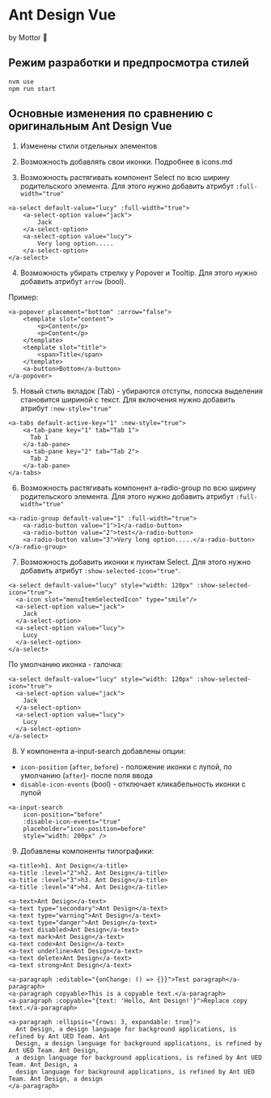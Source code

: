 # Ant Design Vue

by Mottor 💪

## Режим разработки и предпросмотра стилей

```
nvm use
npm run start
```

## Основные изменения по сравнению с оригинальным Ant Design Vue

1. Изменены стили отдельных элементов

2. Возможность добавлять свои иконки. Подробнее в icons.md

3. Возможность растягивать компонент Select по всю ширину родительского элемента.
Для этого нужно добавить атрибут `:full-width="true"`

```
<a-select default-value="lucy" :full-width="true">
    <a-select-option value="jack">
        Jack
    </a-select-option>
    <a-select-option value="lucy">
        Very long option.....
    </a-select-option>
</a-select>
```

4. Возможность убирать стрелку у Popover и Tooltip. Для этого нужно добавить атрибут `arrow` (bool).

Пример:

```
<a-popover placement="bottom" :arrow="false">
    <template slot="content">
        <p>Content</p>
        <p>Content</p>
    </template>
    <template slot="title">
        <span>Title</span>
    </template>
    <a-button>Bottom</a-button>
</a-popover>
```

5. Новый стиль вкладок (Tab) - убираются отступы, полоска выделения становится шириной с текст.
Для включения нужно добавить атрибут `:new-style="true"`

```
<a-tabs default-active-key="1" :new-style="true">
    <a-tab-pane key="1" tab="Tab 1">
      Tab 1
    </a-tab-pane>
    <a-tab-pane key="2" tab="Tab 2">
      Tab 2
    </a-tab-pane>
</a-tabs>
```

6. Возможность растягивать компонент a-radio-group по всю ширину родительского элемента.
Для этого нужно добавить атрибут `:full-width="true"`

```
<a-radio-group default-value="1" :full-width="true">
    <a-radio-button value="1">1</a-radio-button>
    <a-radio-button value="2">test</a-radio-button>
    <a-radio-button value="3">Very long option.....</a-radio-button>
</a-radio-group>
```

7. Возможность добавить иконки к пунктам Select. Для этого нужно добавить атрибут `:show-selected-icon="true"`.

```
<a-select default-value="lucy" style="width: 120px" :show-selected-icon="true">
  <a-icon slot="menuItemSelectedIcon" type="smile"/>
  <a-select-option value="jack">
    Jack
  </a-select-option>
  <a-select-option value="lucy">
    Lucy
  </a-select-option>
</a-select>
```

По умолчанию иконка - галочка:

```
<a-select default-value="lucy" style="width: 120px" :show-selected-icon="true">
  <a-select-option value="jack">
    Jack
  </a-select-option>
  <a-select-option value="lucy">
    Lucy
  </a-select-option>
</a-select>
```

8. У компонента a-input-search добавлены опции:

- `icon-position` (`after`, `before`) - положение иконки с лупой, по умолчанию (`after`)- после поля ввода
- `disable-icon-events` (bool) - отключает кликабельность иконки с лупой

```
<a-input-search
    icon-position="before"
    :disable-icon-events="true"
    placeholder="icon-position=before"
    style="width: 200px" />
```

9. Добавлены компоненты типографики:

```
<a-title>h1. Ant Design</a-title>
<a-title :level="2">h2. Ant Design</a-title>
<a-title :level="3">h3. Ant Design</a-title>
<a-title :level="4">h4. Ant Design</a-title>

<a-text>Ant Design</a-text>
<a-text type="secondary">Ant Design</a-text>
<a-text type="warning">Ant Design</a-text>
<a-text type="danger">Ant Design</a-text>
<a-text disabled>Ant Design</a-text>
<a-text mark>Ant Design</a-text>
<a-text code>Ant Design</a-text>
<a-text underline>Ant Design</a-text>
<a-text delete>Ant Design</a-text>
<a-text strong>Ant Design</a-text>

<a-paragraph :editable="{onChange: () => {}}">Test paragraph</a-paragraph>
<a-paragraph copyable>This is a copyable text.</a-paragraph>
<a-paragraph :copyable="{text: 'Hello, Ant Design!'}">Replace copy text.</a-paragraph>

<a-paragraph :ellipsis="{rows: 3, expandable: true}">
  Ant Design, a design language for background applications, is refined by Ant UED Team. Ant
  Design, a design language for background applications, is refined by Ant UED Team. Ant Design,
  a design language for background applications, is refined by Ant UED Team. Ant Design, a
  design language for background applications, is refined by Ant UED Team. Ant Design, a design
</a-paragraph>
```
